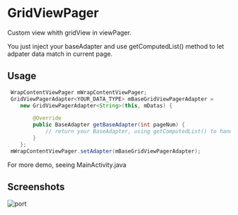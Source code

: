 GridViewPager
==============

Custom view whith gridView in viewPager. 

You just inject your baseAdapter and use getComputedList() method to let adpater data match in current page.

Usage
------

```java
 WrapContentViewPager mWrapContentViewPager;
 GridViewPagerAdapter<YOUR_DATA_TYPE> mBaseGridViewPagerAdapter = 
	new GridViewPagerAdapter<String>(this, mDatas) {

		@Override
		public BaseAdapter getBaseAdapter(int pageNum) {
			// return your BaseAdapter, using getComputedList() to handle your data.
		}
	};
 mWrapContentViewPager.setAdapter(mBaseGridViewPagerAdapter);
```

For more demo, seeing MainActivity.java

Screenshots
------------

![port](https://raw.github.com/btsken/GridViewPager/master/animation.gif)

